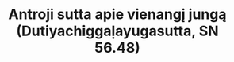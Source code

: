 ---
layout: page
title: 'Antroji sutta apie vienangį jungą (Dutiyachiggaḷayugasutta, SN 56.48)'
category: susijusios suttos
index: 
sortIndex: 56048
tags: 
suttacentral: sn56.48
---